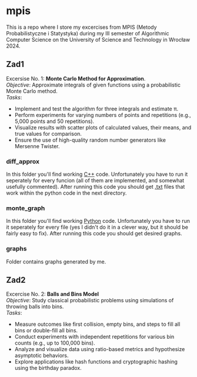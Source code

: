 # mpis
This is a repo where I store my excercises from MPIS (Metody Probabilistyczne i Statystyka) during my III semester of Algorithmic Computer Science on the University of Science and Technology in Wrocław 2024.

## Zad1 

Excersise No. 1: **Monte Carlo Method for Approximation**.  
*Objective*:  Approximate integrals of given functions using a probabilistic Monte Carlo method.  
*Tasks*:
  - Implement and test the algorithm for three integrals and estimate π.
  - Perform experiments for varying numbers of points and repetitions (e.g., 5,000 points and 50 repetitions).
  - Visualize results with scatter plots of calculated values, their means, and true values for comparison.
  - Ensure the use of high-quality random number generators like Mersenne Twister.

### diff_approx
In this folder you'll find working <ins>C++</ins> code. Unfortunately you have to run it seperately for every funcion (all of them are implemented, and somewhat usefully commented). After running this code you should get <ins>.txt</ins> files that work within the python code in the next directory.  

### monte_graph
In this folder you'll find working <ins>Python</ins> code. Unfortunately you have to run it seperately for every file (yes I didn't do it in a clever way, but it should be fairly easy to fix). After running this code you should get desired graphs.  

### graphs
Folder contains graphs generated by me.  

## Zad2

Excercise No. 2: **Balls and Bins Model**  
*Objective*: Study classical probabilistic problems using simulations of throwing balls into bins.  
*Tasks*:
  - Measure outcomes like first collision, empty bins, and steps to fill all bins or double-fill all bins.
  - Conduct experiments with independent repetitions for various bin counts (e.g., up to 100,000 bins).
  - Analyze and visualize data using ratio-based metrics and hypothesize asymptotic behaviors.
  - Explore applications like hash functions and cryptographic hashing using the birthday paradox.
